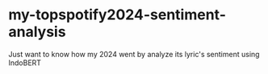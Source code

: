# my-topspotify2024-sentiment-analysis
Just want to know how my 2024 went by analyze its lyric's sentiment using IndoBERT
